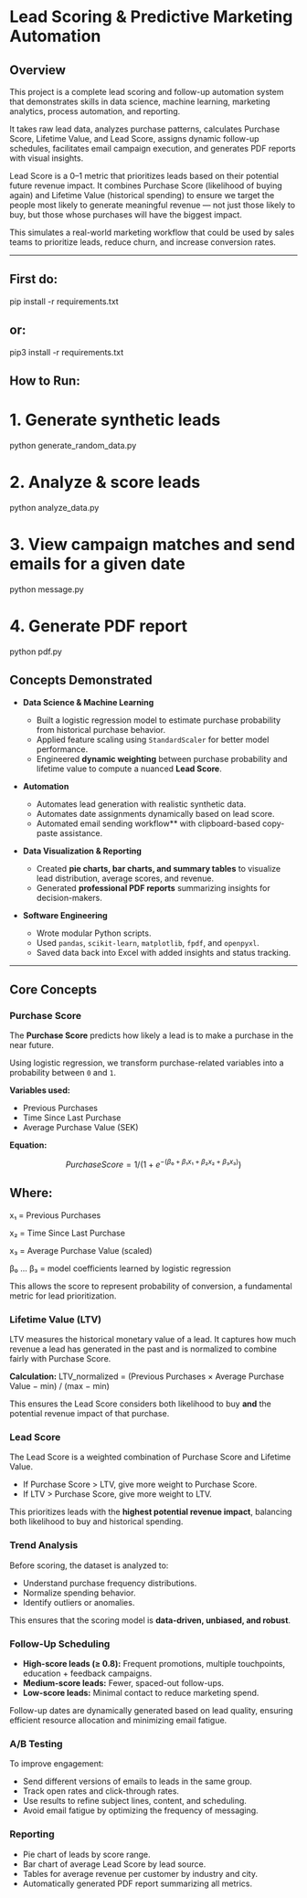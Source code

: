 # Lead Scoring & Predictive Marketing Automation

## Overview
This project is a complete lead scoring and follow-up automation system that demonstrates skills in data science, machine learning, marketing analytics, process automation, and reporting.

It takes raw lead data, analyzes purchase patterns, calculates Purchase Score, Lifetime Value, and Lead Score, assigns dynamic follow-up schedules, facilitates email campaign execution, and generates PDF reports with visual insights. 

Lead Score is a 0–1 metric that prioritizes leads based on their potential future revenue impact. It combines Purchase Score (likelihood of buying again) and Lifetime Value (historical spending) to ensure we target the people most likely to generate meaningful revenue — not just those likely to buy, but those whose purchases will have the biggest impact.

This simulates a real-world marketing workflow that could be used by sales teams to prioritize leads, reduce churn, and increase conversion rates.

---
## First do:
pip install -r requirements.txt
## or:
pip3 install -r requirements.txt

## How to Run:
# 1. Generate synthetic leads
python generate_random_data.py

# 2. Analyze & score leads
python analyze_data.py

# 3. View campaign matches and send emails for a given date
python message.py

# 4. Generate PDF report
python pdf.py

## Concepts Demonstrated

- **Data Science & Machine Learning**
  - Built a logistic regression model to estimate purchase probability from historical purchase behavior.
  - Applied feature scaling using `StandardScaler` for better model performance.
  - Engineered **dynamic weighting** between purchase probability and lifetime value to compute a nuanced **Lead Score**.

- **Automation**
  - Automates lead generation with realistic synthetic data.
  - Automates date assignments dynamically based on lead score.
  - Automated email sending workflow** with clipboard-based copy-paste assistance.

- **Data Visualization & Reporting**
  - Created **pie charts, bar charts, and summary tables** to visualize lead distribution, average scores, and revenue.
  - Generated **professional PDF reports** summarizing insights for decision-makers.

- **Software Engineering**
  - Wrote modular Python scripts.
  - Used `pandas`, `scikit-learn`, `matplotlib`, `fpdf`, and `openpyxl`.
  - Saved data back into Excel with added insights and status tracking.

---

## Core Concepts

### Purchase Score
The **Purchase Score** predicts how likely a lead is to make a purchase in the near future.

Using logistic regression, we transform purchase-related variables into a probability between `0` and `1`.

**Variables used:**
- Previous Purchases  
- Time Since Last Purchase  
- Average Purchase Value (SEK)

**Equation:**

```math
PurchaseScore = 1 / (1 + e^{-(β₀ + β₁x₁ + β₂x₂ + β₃x₃)})
```

## Where:

x₁ = Previous Purchases

x₂ = Time Since Last Purchase

x₃ = Average Purchase Value (scaled)

β₀ ... β₃ = model coefficients learned by logistic regression

This allows the score to represent probability of conversion, a fundamental metric for lead prioritization.

### Lifetime Value (LTV)
LTV measures the historical monetary value of a lead. It captures how much revenue a lead has generated in the past and is normalized to combine fairly with Purchase Score.

**Calculation:**
LTV_normalized = (Previous Purchases × Average Purchase Value − min) / (max − min)

This ensures the Lead Score considers both likelihood to buy **and** the potential revenue impact of that purchase.

### Lead Score
The Lead Score is a weighted combination of Purchase Score and Lifetime Value. 

- If Purchase Score > LTV, give more weight to Purchase Score.  
- If LTV > Purchase Score, give more weight to LTV.  

This prioritizes leads with the **highest potential revenue impact**, balancing both likelihood to buy and historical spending.

### Trend Analysis
Before scoring, the dataset is analyzed to:
- Understand purchase frequency distributions.
- Normalize spending behavior.
- Identify outliers or anomalies.

This ensures that the scoring model is **data-driven, unbiased, and robust**.

### Follow-Up Scheduling
- **High-score leads (≥ 0.8):** Frequent promotions, multiple touchpoints, education + feedback campaigns.  
- **Medium-score leads:** Fewer, spaced-out follow-ups.  
- **Low-score leads:** Minimal contact to reduce marketing spend.  

Follow-up dates are dynamically generated based on lead quality, ensuring efficient resource allocation and minimizing email fatigue.

### A/B Testing
To improve engagement:
- Send different versions of emails to leads in the same group.
- Track open rates and click-through rates.
- Use results to refine subject lines, content, and scheduling.
- Avoid email fatigue by optimizing the frequency of messaging.

### Reporting
- Pie chart of leads by score range.
- Bar chart of average Lead Score by lead source.
- Tables for average revenue per customer by industry and city.
- Automatically generated PDF report summarizing all metrics.


